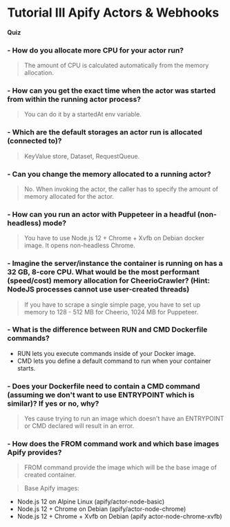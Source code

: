 # Tutorial III Apify Actors & Webhooks

#### Quiz

### - How do you allocate more CPU for your actor run?
> The amount of CPU is calculated automatically from the memory allocation.

### - How can you get the exact time when the actor was started from within the running actor process?
> You can do it by a startedAt env variable.

### - Which are the default storages an actor run is allocated (connected to)?
> KeyValue store, Dataset, RequestQueue.

### - Can you change the memory allocated to a running actor?
> No. When invoking the actor, the caller has to specify the amount of memory allocated for the actor.

### - How can you run an actor with Puppeteer in a headful (non-headless) mode?
> You have to use Node.js 12 + Chrome + Xvfb on Debian docker image. It opens non-headless Chrome.

### - Imagine the server/instance the container is running on has a 32 GB, 8-core CPU. What would be the most performant (speed/cost) memory allocation for CheerioCrawler? (Hint: NodeJS processes cannot use user-created threads)
> If you have to scrape a single simple page, you have to set up memory to 128 - 512 MB for Cheerio, 1024 MB for Puppeteer.

### - What is the difference between RUN and CMD Dockerfile commands?
- RUN lets you execute commands inside of your Docker image.
- CMD lets you define a default command to run when your container starts.

### - Does your Dockerfile need to contain a CMD command (assuming we don't want to use ENTRYPOINT which is similar)? If yes or no, why?
> Yes cause trying to run an image which doesn't have an ENTRYPOINT or CMD declared will result in an error.

### - How does the FROM command work and which base images Apify provides?
> FROM command provide the image which will be the base image of created container.

> Base Apify images:
- Node.js 12 on Alpine Linux (apify/actor-node-basic)
- Node.js 12 + Chrome on Debian (apify/actor-node-chrome)
- Node.js 12 + Chrome + Xvfb on Debian (apify actor-node-chrome-xvfb)


